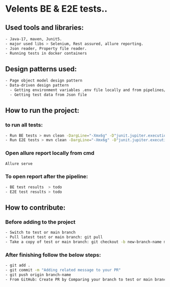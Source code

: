 # Velents BE & E2E tests..

## Used tools and libraries:
```bash
- Java-17, maven, Junit5.
- major used libs > Selenium, Rest assured, allure reporting.
- Json reader, Property file reader.
- Running tests in docker containers
```

## Design patterns used:
```bash
- Page object model design pattern
- Data-driven design pattern
  - Getting environment variables .env file locally and from pipelines/.env.prod file remotely
  - Getting test data from Json file
```

## How to run the project:
### to run all tests: 
```bash
- Run BE tests > mvn clean -DargLine="-Xmx6g" -D"junit.jupiter.execution.parallel.enabled=true" -D"junit.jupiter.execution.parallel.config.strategy=dynamic" -Dtest="com/velents/tests/apiE2eTests/*/**" test -Dgroups="${RUN_ENV} & ${RUN_TYPE}"
- Run E2E tests > mvn clean -DargLine="-Xmx6g" -D"junit.jupiter.execution.parallel.enabled=false" -Dtest="com/velents/tests/regressionE2eTests/*/**" test -Dgroups="${{ parameters.runEnv }}"
```
### Open allure report locally from cmd
```bash
Allure serve
```
### To open report after the pipeline: 
```bash
- BE test results  > todo
- E2E test results > todo
```

## How to contribute:
### Before adding to the project
```bash
- Switch to test or main branch
- Pull latest test or main branch: git pull
- Take a copy of test or main branch: git checkout -b new-branch-name main
```
### After finishing follow the below steps:
```bash
- git add .
- git commit -m "Adding related message to your PR"
- git push origin branch-name
- From GitHub: Create PR by Comparing your branch to test or main branch
```
